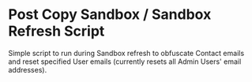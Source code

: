 # Post Copy Sandbox / Sandbox Refresh Script

Simple script to run during Sandbox refresh to obfuscate Contact emails and reset specified User emails (currently resets all Admin Users' email addresses).